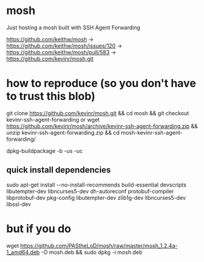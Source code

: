 # mosh
Just hosting a mosh built with SSH Agent Forwarding


https://github.com/keithw/mosh ->  https://github.com/keithw/mosh/issues/120 -> https://github.com/keithw/mosh/pull/583 -> https://github.com/kevinr/mosh.git

# how to reproduce (so you don't have to trust this blob)

git clone https://github.com/kevinr/mosh.git && cd mosh && git checkout kevinr-ssh-agent-forwarding 
  or
wget https://github.com/kevinr/mosh/archive/kevinr-ssh-agent-forwarding.zip && unzip kevinr-ssh-agent-forwarding.zip && cd mosh-kevinr-ssh-agent-forwarding/

dpkg-buildpackage -b -us -uc

## quick install dependencies

sudo apt-get install --no-install-recommends build-essential devscripts libutempter-dev libncurses5-dev dh-autoreconf protobuf-compiler libprotobuf-dev pkg-config libutempter-dev zlib1g-dev libncurses5-dev libssl-dev


# but if you do

wget https://github.com/PAStheLoD/mosh/raw/master/mosh_1.2.4a-1_amd64.deb -O mosh.deb && sudo dpkg -i mosh.deb
